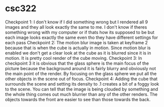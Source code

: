# csc322
Checkpoint 1: I don't know if I did something wrong but I rendered all 9 images and they all look exactly the same to me. I don't know if theres something wrong with my computer 
or if thats how its supposed to be but each image looks exactly the same even tho they have different settings for each pass
Checkpoint 2: The motion blur image is taken at keyframe 2 because that is when the cube is actually in motion. Since motion blur is enabled we don't get a clear look at the cube
as it is blurred since it is in motion. It is pretty cool render of the cube moving.
Checkpoint 3: In checkpoint 3 it is obvious that the glass sphere is the main focus of the picture because the background around it is fairly blurry and obviously not the main
point of the render. By focusing on the glass sphere we put all the other objects in the scene out of focus.
Checkpoint 4: Adding the cube that surrounds the scene and setting its density to .1 creates a bit of a foggy look to the scene. You can tell that the image is being clouded by 
something and the whole thing comes out much blurrier than any of the other renders. The objects towards the front are easier to see than those towards the back.
